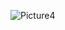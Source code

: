 ![Picture4](https://user-images.githubusercontent.com/116415630/204566269-f4a609e4-611d-4626-a9b4-9b4f609cd967.jpg)
